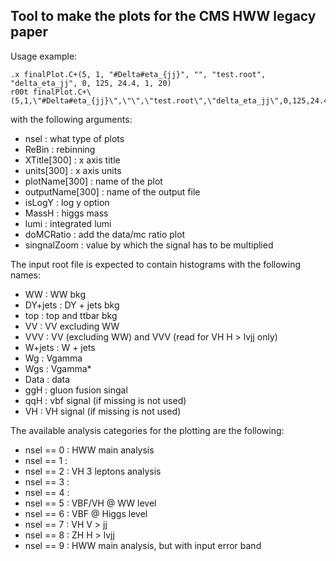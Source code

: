 Tool to make the plots for the CMS HWW legacy paper
---------------------------------------------------

Usage example:

```
.x finalPlot.C+(5, 1, "#Delta#eta_{jj}", "", "test.root", "delta_eta_jj", 0, 125, 24.4, 1, 20)
r00t finalPlot.C+\(5,1,\"#Delta#eta_{jj}\",\"\",\"test.root\",\"delta_eta_jj\",0,125,24.4,1,20\)
```

with the following arguments:

- nsel : what type of plots
- ReBin : rebinning
- XTitle[300] : x axis title
- units[300] : x axis units
- plotName[300] : name of the plot
- outputName[300] : name of the output file
- isLogY : log y option
- MassH : higgs mass
- lumi : integrated lumi
- doMCRatio : add the data/mc ratio plot 
- singnalZoom : value by which the signal has to be multiplied


The input root file is expected to contain histograms with the following names:

- WW       : WW bkg
- DY+jets  : DY + jets bkg
- top      : top and ttbar bkg
- VV       : VV excluding WW
- VVV      : VV (excluding WW) and VVV (read for VH H > lvjj only)
- W+jets   : W + jets
- Wg       : Vgamma
- Wgs      : Vgamma*
- Data     : data
- ggH      : gluon fusion singal
- qqH      : vbf signal (if missing is not used)
- VH       : VH signal (if missing is not used)

The available analysis categories for the plotting are the following:

- nsel == 0 : HWW main analysis
- nsel == 1 :
- nsel == 2 : VH 3 leptons analysis
- nsel == 3 :
- nsel == 4 :
- nsel == 5 : VBF/VH @ WW level
- nsel == 6 : VBF @ Higgs level
- nsel == 7 : VH V > jj
- nsel == 8 : ZH H > lvjj
- nsel == 9 : HWW main analysis, but with input error band 
